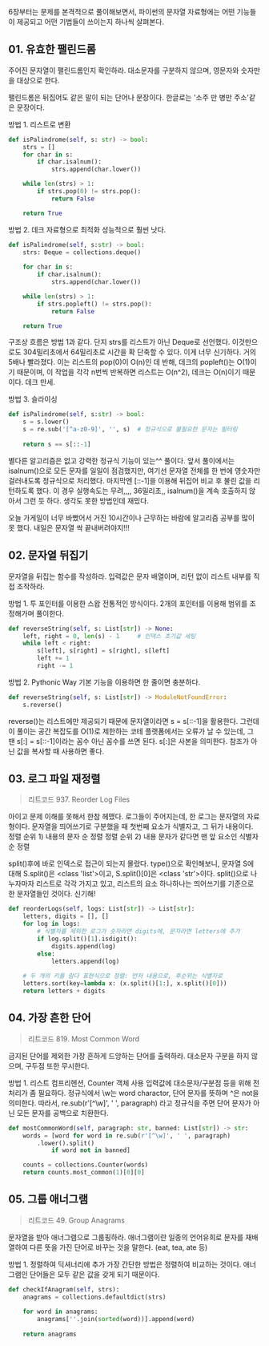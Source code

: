 6장부터는 문제를 본격적으로 풀이해보면서, 파이썬의 문자열 자료형에는 어떤 기능들이 제공되고 어떤 기법들이 쓰이는지 하나씩 살펴본다.

## 01. 유효한 팰린드롬
주어진 문자열이 팰린드롬인지 확인하라.
대소문자를 구분하지 않으며, 영문자와 숫자만을 대상으로 한다.

팰린드롬은 뒤집어도 같은 말이 되는 단어나 문장이다.
한글로는 '소주 만 병만 주소'같은 문장이다.

방법 1. 리스트로 변환
```python
def isPalindrome(self, s: str) -> bool:
    strs = []
    for char in s:
        if char.isalnum():
            strs.append(char.lower())

    while len(strs) > 1:
        if strs.pop(0) != strs.pop():
            return False

    return True
```

방법 2. 데크 자료형으로 최적화
성능적으로 훨씬 낫다.
```python
def isPalindrome(self, s:str) -> bool:
    strs: Deque = collections.deque()
    
    for char in s:
        if char.isalnum():
            strs.append(char.lower())

    while len(strs) > 1:
        if strs.popleft() != strs.pop():
            return False

    return True
```

구조상 흐름은 방법 1과 같다. 단지 strs를 리스트가 아닌 Deque로 선언했다.
이것만으로도 304밀리초에서 64밀리초로 시간을 확 단축할 수 있다. 이게 너무 신기하다. 거의 5배나 빨라졌다.
이는 리스트의 pop(0)이 O(n)인 데 반해, 데크의 popleft()는 O(1)이기 때문이며, 
이 작업을 각각 n번씩 반복하면 리스트는 O(n^2), 데크는 O(n)이기 때문이다. 데크 만세.

방법 3. 슬라이싱
```python
def isPalindrome(self, s:str) -> bool:
    s = s.lower()
    s = re.sub('[^a-z0-9]', '', s)  # 정규식으로 불필요한 문자는 필터링
    
    return s == s[::-1]
```

별다른 알고리즘은 없고 강력한 정규식 기능이 있는^^ 풀이다.
앞서 풀이에서는 isalnum()으로 모든 문자를 일일이 점검했지만, 여기선 문자열 전체를 한 번에 영숫자만 걸러내도록 정규식으로 처리했다.
마지막엔 [::-1]을 이용해 뒤집어 비교 후 불린 값을 리턴하도록 했다.
이 경우 실행속도는 무려,,,, 36밀리초,,
isalnum()을 계속 호출하지 않아서 그런 듯 하다. 생각도 못한 방법인데 재밌다.

오늘 가게일이 너무 바빴어서 거진 10시간이나 근무하는 바람에 알고리즘 공부를 많이 못 했다.
내일은 문자열 싹 끝내버려야지!!!


## 02. 문자열 뒤집기
문자열을 뒤집는 함수를 작성하라. 입력값은 문자 배열이며, 리턴 없이 리스트 내부를 직접 조작하라.

방법 1. 투 포인터를 이용한 스왑
전통적인 방식이다. 2개의 포인터를 이용해 범위를 조정해가며 풀이한다.
```python
def reverseString(self, s: List[str]) -> None:
    left, right = 0, len(s) - 1     # 인덱스 초기값 세팅
    while left < right:
        s[left], s[right] = s[right], s[left]
        left += 1
        right -= 1
```

방법 2. Pythonic Way
기본 기능을 이용하면 한 줄이면 충분하다.
```python
def reverseString(self, s: List[str]) -> ModuleNotFoundError:
    s.reverse()
```

reverse()는 리스트에만 제공되기 때문에 문자열이라면 s = s[::-1]을 활용한다.
그런데 이 풀이는 공간 복잡도를 O(1)로 제한하는 코테 플랫폼에서는 오류가 날 수 있는데, 그 땐 s[:] = s[::-1]이라는 꼼수 아닌 꼼수를 쓰면 된다.
s[:]은 사본을 의미한다. 참조가 아닌 값을 복사할 때 사용하면 좋다.


## 03. 로그 파일 재정렬
> 리트코드 937. Reorder Log Files

아이고 문제 이해를 못해서 한참 헤맸다. 로그들이 주어지는데, 한 로그는 문자열의 자료형이다. 문자열을 띄어쓰기로 구분했을 때 첫번째 요소가 식별자고, 그 뒤가 내용이다.
정렬 순위 1) 내용의 문자 순 정렬
정렬 순위 2) 내용 문자가 같다면 맨 앞 요소인 식별자 순 정렬

split()후에 바로 인덱스로 접근이 되는지 몰랐다. 
type()으로 확인해보니, 문자열 S에 대해 S.split()은 <class 'list'>이고, S.split()[0]은 <class 'str'>이다. 
split()으로 나누자마자 리스트로 각각 가지고 있고, 리스트의 요소 하나하나는 띄어쓰기를 기준으로 한 문자열들인 것이다. 신기해!


```python
def reorderLogs(self, logs: List[str]) -> List[str]:
    letters, digits = [], []
    for log in logs:
        # 식별자를 제외한 로그가 숫자라면 digits에, 문자라면 letters에 추가
        if log.split()[1].isdigit():
            digits.append(log)
        else:
            letters.append(log)
        
    # 두 개의 키를 람다 표현식으로 정렬: 먼저 내용으로, 후순위는 식별자로
    letters.sort(key=lambda x: (x.split()[1:], x.split()[0]))
    return letters + digits
``` 


## 04. 가장 흔한 단어
> 리트코드 819. Most Common Word

금지된 단어를 제외한 가장 흔하게 드앙하는 단어를 출력하라.
대소문자 구분을 하지 않으며, 구두점 또한 무시한다.

방법 1. 리스트 컴프리헨션, Counter 객체 사용
입력값에 대소문자/구분점 등을 위해 전처리가 좀 필요하다.
정규식에서 \w는 word charactor, 단어 문자를 뜻하며 ^은 not을 의미한다.
따라서, re.sub(r'[^\w]', ' ', paragraph) 라고 정규식을 주면 단어 문자가 아닌 모든 문자를 공백으로 치환한다.

```python
def mostCommonWord(self, paragraph: str, banned: List[str]) -> str:
    words = [word for word in re.sub(r'[^\w]', ' ', paragraph)
        .lower().split()
            if word not in banned]

    counts = collections.Counter(words)
    return counts.most_common(1)[0][0]
```

## 05. 그룹 애너그램
> 리트코드 49. Group Anagrams

문자열을 받아 애너그램으로 그룹핑하라.
애너그램이란 일종의 언어유희로 문자를 재배열하여 다른 뜻을 가진 단어로 바꾸는 것을 말한다. (eat, tea, ate 등)

방법 1. 정렬하여 딕셔너리에 추가
가장 간단한 방법은 정렬하여 비교하는 것이다. 애너그램인 단어들은 모두 같은 값을 갖게 되기 때문이다.
```python
def checkIfAnagram(self, strs): 
    anagrams = collections.defaultdict(strs)
    
    for word in anagrams:
        anagrams[''.join(sorted(word))].append(word)
        
    return anagrams
```

